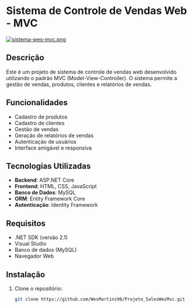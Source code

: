 # Sistema de Controle de Vendas Web - MVC

[![sistema-wes-mvc.png](https://i.postimg.cc/13wpWhP7/sistema-wes-mvc.png)](https://postimg.cc/qNBhRFN2)


## Descrição

Este é um projeto de sistema de controle de vendas web desenvolvido utilizando o padrão MVC (Model-View-Controller). O sistema permite a gestão de vendas, produtos, clientes e relatórios de vendas.

## Funcionalidades

- Cadastro de produtos
- Cadastro de clientes
- Gestão de vendas
- Geração de relatórios de vendas
- Autenticação de usuários
- Interface amigável e responsiva

## Tecnologias Utilizadas

- **Backend**: ASP.NET Core
- **Frontend**: HTML, CSS, JavaScript
- **Banco de Dados**: MySQL
- **ORM**: Entity Framework Core
- **Autenticação**: Identity Framework

## Requisitos

- .NET SDK (versão 2.1)
- Visual Studio
- Banco de dados (MySQL)
- Navegador Web

## Instalação

1. Clone o repositório:
   ```sh
   git clone https://github.com/WesMartins96/Projeto_SalesWesMvc.git
